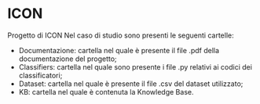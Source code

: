 # ICON
Progetto di ICON
Nel caso di studio sono presenti le seguenti cartelle:
- Documentazione: cartella nel quale è presente il file .pdf della documentazione del progetto;
- Classifiers: cartella nel quale sono presente i file .py relativi ai codici dei classificatori;
- Dataset: cartella nel quale è presente il file .csv del dataset utilizzato;
- KB: cartella nel quale è contenuta la Knowledge Base.

